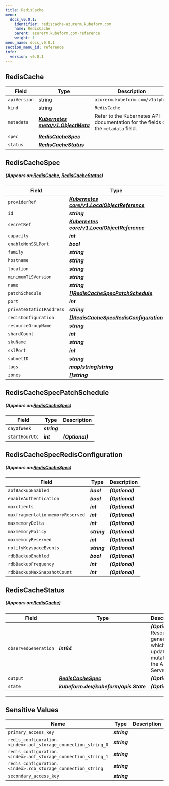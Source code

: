 ```yaml
---
title: RedisCache
menu:
  docs_v0.0.1:
    identifier: rediscache-azurerm.kubeform.com
    name: RedisCache
    parent: azurerm.kubeform.com-reference
    weight: 1
menu_name: docs_v0.0.1
section_menu_id: reference
info:
  version: v0.0.1
---
```


## RedisCache
| Field | Type | Description |
| ------ | ----- | ----------- |
| `apiVersion` | string | `azurerm.kubeform.com/v1alpha1` |
|    `kind` | string | `RedisCache` |
| `metadata` | ***[Kubernetes meta/v1.ObjectMeta](https://kubernetes.io/docs/reference/generated/kubernetes-api/v1.13/#objectmeta-v1-meta)***|Refer to the Kubernetes API documentation for the fields of the `metadata` field.|
| `spec` | ***[RedisCacheSpec](#RedisCacheSpec)***||
| `status` | ***[RedisCacheStatus](#RedisCacheStatus)***||
## RedisCacheSpec
##### (Appears on:[RedisCache](#RedisCache), [RedisCacheStatus](#RedisCacheStatus))
| Field | Type | Description |
| ------ | ----- | ----------- |
| `providerRef` | ***[Kubernetes core/v1.LocalObjectReference](https://kubernetes.io/docs/reference/generated/kubernetes-api/v1.13/#localobjectreference-v1-core)***||
| `id` | ***string***||
| `secretRef` | ***[Kubernetes core/v1.LocalObjectReference](https://kubernetes.io/docs/reference/generated/kubernetes-api/v1.13/#localobjectreference-v1-core)***||
| `capacity` | ***int***||
| `enableNonSSLPort` | ***bool***| ***(Optional)*** |
| `family` | ***string***||
| `hostname` | ***string***| ***(Optional)*** |
| `location` | ***string***||
| `minimumTLSVersion` | ***string***| ***(Optional)*** |
| `name` | ***string***||
| `patchSchedule` | ***[[]RedisCacheSpecPatchSchedule](#RedisCacheSpecPatchSchedule)***| ***(Optional)*** |
| `port` | ***int***| ***(Optional)*** |
| `privateStaticIPAddress` | ***string***| ***(Optional)*** |
| `redisConfiguration` | ***[[]RedisCacheSpecRedisConfiguration](#RedisCacheSpecRedisConfiguration)***| ***(Optional)*** |
| `resourceGroupName` | ***string***||
| `shardCount` | ***int***| ***(Optional)*** |
| `skuName` | ***string***||
| `sslPort` | ***int***| ***(Optional)*** |
| `subnetID` | ***string***| ***(Optional)*** |
| `tags` | ***map[string]string***| ***(Optional)*** |
| `zones` | ***[]string***| ***(Optional)*** |
## RedisCacheSpecPatchSchedule
##### (Appears on:[RedisCacheSpec](#RedisCacheSpec))
| Field | Type | Description |
| ------ | ----- | ----------- |
| `dayOfWeek` | ***string***||
| `startHourUtc` | ***int***| ***(Optional)*** |
## RedisCacheSpecRedisConfiguration
##### (Appears on:[RedisCacheSpec](#RedisCacheSpec))
| Field | Type | Description |
| ------ | ----- | ----------- |
| `aofBackupEnabled` | ***bool***| ***(Optional)*** |
| `enableAuthentication` | ***bool***| ***(Optional)*** |
| `maxclients` | ***int***| ***(Optional)*** |
| `maxfragmentationmemoryReserved` | ***int***| ***(Optional)*** |
| `maxmemoryDelta` | ***int***| ***(Optional)*** |
| `maxmemoryPolicy` | ***string***| ***(Optional)*** |
| `maxmemoryReserved` | ***int***| ***(Optional)*** |
| `notifyKeyspaceEvents` | ***string***| ***(Optional)*** |
| `rdbBackupEnabled` | ***bool***| ***(Optional)*** |
| `rdbBackupFrequency` | ***int***| ***(Optional)*** |
| `rdbBackupMaxSnapshotCount` | ***int***| ***(Optional)*** |
## RedisCacheStatus
##### (Appears on:[RedisCache](#RedisCache))
| Field | Type | Description |
| ------ | ----- | ----------- |
| `observedGeneration` | ***int64***| ***(Optional)*** Resource generation, which is updated on mutation by the API Server.|
| `output` | ***[RedisCacheSpec](#RedisCacheSpec)***| ***(Optional)*** |
| `state` | ***kubeform.dev/kubeform/apis.State***| ***(Optional)*** |
---
## Sensitive Values
| Name | Type | Description |
|------|------|-------------|
| `primary_access_key` | ***string*** ||
| `redis_configuration.<index>.aof_storage_connection_string_0` | ***string*** ||
| `redis_configuration.<index>.aof_storage_connection_string_1` | ***string*** ||
| `redis_configuration.<index>.rdb_storage_connection_string` | ***string*** ||
| `secondary_access_key` | ***string*** ||
